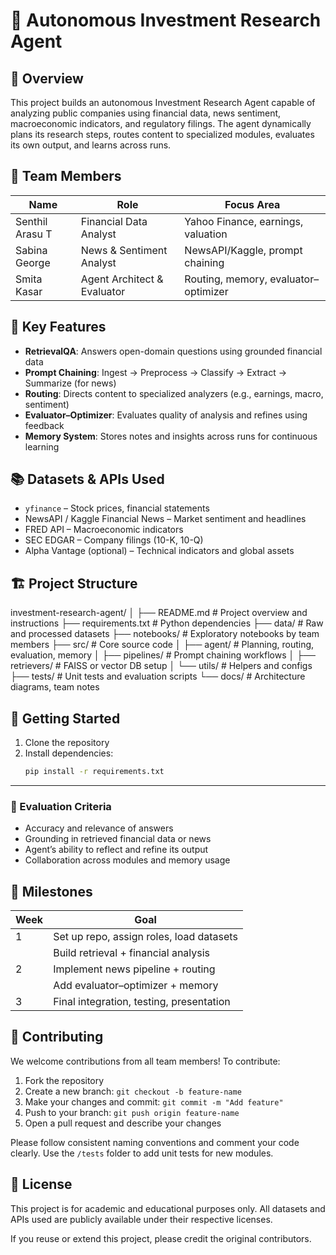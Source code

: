 # 💼 Autonomous Investment Research Agent

## 🧠 Overview

This project builds an autonomous Investment Research Agent capable of analyzing public companies using financial data, news sentiment, macroeconomic indicators, and regulatory filings. The agent dynamically plans its research steps, routes content to specialized modules, evaluates its own output, and learns across runs.
## 👥 Team Members

| Name        | Role                        | Focus Area                          |
|-------------|-----------------------------|--------------------------------------|
| Senthil Arasu T | Financial Data Analyst      | Yahoo Finance, earnings, valuation   |
| Sabina George | News & Sentiment Analyst    | NewsAPI/Kaggle, prompt chaining      |
| Smita Kasar   | Agent Architect & Evaluator | Routing, memory, evaluator–optimizer |
## 🧩 Key Features

- **RetrievalQA**: Answers open-domain questions using grounded financial data
- **Prompt Chaining**: Ingest → Preprocess → Classify → Extract → Summarize (for news)
- **Routing**: Directs content to specialized analyzers (e.g., earnings, macro, sentiment)
- **Evaluator–Optimizer**: Evaluates quality of analysis and refines using feedback
- **Memory System**: Stores notes and insights across runs for continuous learning
## 📚 Datasets & APIs Used

- `yfinance` – Stock prices, financial statements
- NewsAPI / Kaggle Financial News – Market sentiment and headlines
- FRED API – Macroeconomic indicators
- SEC EDGAR – Company filings (10-K, 10-Q)
- Alpha Vantage (optional) – Technical indicators and global assets
## 🏗️ Project Structure
investment-research-agent/ │ ├── README.md # Project overview and instructions ├── requirements.txt # Python dependencies ├── data/ # Raw and processed datasets ├── notebooks/ # Exploratory notebooks by team members ├── src/ # Core source code │ ├── agent/ # Planning, routing, evaluation, memory │ ├── pipelines/ # Prompt chaining workflows │ ├── retrievers/ # FAISS or vector DB setup │ └── utils/ # Helpers and configs ├── tests/ # Unit tests and evaluation scripts └── docs/ # Architecture diagrams, team notes
## 🚀 Getting Started

1. Clone the repository  
2. Install dependencies:  
   ```bash
   pip install -r requirements.txt

---

### 🧪 Evaluation Criteria

- Accuracy and relevance of answers
- Grounding in retrieved financial data or news
- Agent’s ability to reflect and refine its output
- Collaboration across modules and memory usage
## 📅 Milestones

| Week | Goal                                      |
|------|-------------------------------------------|
| 1    | Set up repo, assign roles, load datasets  |
|     | Build retrieval + financial analysis      |
| 2    | Implement news pipeline + routing         |
|     | Add evaluator–optimizer + memory          |
| 3   | Final integration, testing, presentation  |
## 🤝 Contributing

We welcome contributions from all team members! To contribute:

1. Fork the repository
2. Create a new branch: `git checkout -b feature-name`
3. Make your changes and commit: `git commit -m "Add feature"`
4. Push to your branch: `git push origin feature-name`
5. Open a pull request and describe your changes

Please follow consistent naming conventions and comment your code clearly. Use the `/tests` folder to add unit tests for new modules.
## 📜 License

This project is for academic and educational purposes only. All datasets and APIs used are publicly available under their respective licenses.

If you reuse or extend this project, please credit the original contributors.
